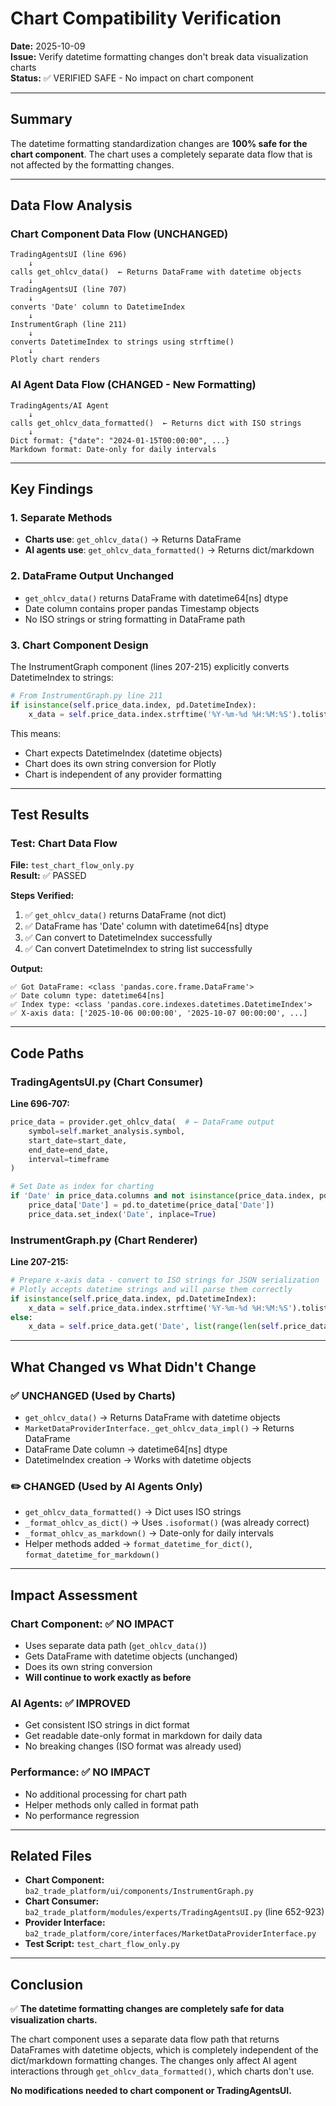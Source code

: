 # Chart Compatibility Verification

**Date:** 2025-10-09  
**Issue:** Verify datetime formatting changes don't break data visualization charts  
**Status:** ✅ VERIFIED SAFE - No impact on chart component

---

## Summary

The datetime formatting standardization changes are **100% safe for the chart component**. The chart uses a completely separate data flow that is not affected by the formatting changes.

---

## Data Flow Analysis

### Chart Component Data Flow (UNCHANGED)

```
TradingAgentsUI (line 696)
    ↓
calls get_ohlcv_data()  ← Returns DataFrame with datetime objects
    ↓
TradingAgentsUI (line 707)
    ↓
converts 'Date' column to DatetimeIndex
    ↓
InstrumentGraph (line 211)
    ↓
converts DatetimeIndex to strings using strftime()
    ↓
Plotly chart renders
```

### AI Agent Data Flow (CHANGED - New Formatting)

```
TradingAgents/AI Agent
    ↓
calls get_ohlcv_data_formatted()  ← Returns dict with ISO strings
    ↓
Dict format: {"date": "2024-01-15T00:00:00", ...}
Markdown format: Date-only for daily intervals
```

---

## Key Findings

### 1. Separate Methods
- **Charts use**: `get_ohlcv_data()` → Returns DataFrame
- **AI agents use**: `get_ohlcv_data_formatted()` → Returns dict/markdown

### 2. DataFrame Output Unchanged
- `get_ohlcv_data()` returns DataFrame with datetime64[ns] dtype
- Date column contains proper pandas Timestamp objects
- No ISO strings or string formatting in DataFrame path

### 3. Chart Component Design
The InstrumentGraph component (lines 207-215) explicitly converts DatetimeIndex to strings:

```python
# From InstrumentGraph.py line 211
if isinstance(self.price_data.index, pd.DatetimeIndex):
    x_data = self.price_data.index.strftime('%Y-%m-%d %H:%M:%S').tolist()
```

This means:
- Chart expects DatetimeIndex (datetime objects)
- Chart does its own string conversion for Plotly
- Chart is independent of any provider formatting

---

## Test Results

### Test: Chart Data Flow
**File:** `test_chart_flow_only.py`  
**Result:** ✅ PASSED

**Steps Verified:**
1. ✅ `get_ohlcv_data()` returns DataFrame (not dict)
2. ✅ DataFrame has 'Date' column with datetime64[ns] dtype
3. ✅ Can convert to DatetimeIndex successfully
4. ✅ Can convert DatetimeIndex to string list successfully

**Output:**
```
✅ Got DataFrame: <class 'pandas.core.frame.DataFrame'>
✅ Date column type: datetime64[ns]
✅ Index type: <class 'pandas.core.indexes.datetimes.DatetimeIndex'>
✅ X-axis data: ['2025-10-06 00:00:00', '2025-10-07 00:00:00', ...]
```

---

## Code Paths

### TradingAgentsUI.py (Chart Consumer)

**Line 696-707:**
```python
price_data = provider.get_ohlcv_data(  # ← DataFrame output
    symbol=self.market_analysis.symbol,
    start_date=start_date,
    end_date=end_date,
    interval=timeframe
)

# Set Date as index for charting
if 'Date' in price_data.columns and not isinstance(price_data.index, pd.DatetimeIndex):
    price_data['Date'] = pd.to_datetime(price_data['Date'])
    price_data.set_index('Date', inplace=True)
```

### InstrumentGraph.py (Chart Renderer)

**Line 207-215:**
```python
# Prepare x-axis data - convert to ISO strings for JSON serialization
# Plotly accepts datetime strings and will parse them correctly
if isinstance(self.price_data.index, pd.DatetimeIndex):
    x_data = self.price_data.index.strftime('%Y-%m-%d %H:%M:%S').tolist()
else:
    x_data = self.price_data.get('Date', list(range(len(self.price_data))))
```

---

## What Changed vs What Didn't Change

### ✅ UNCHANGED (Used by Charts)
- `get_ohlcv_data()` → Returns DataFrame with datetime objects
- `MarketDataProviderInterface._get_ohlcv_data_impl()` → Returns DataFrame
- DataFrame Date column → datetime64[ns] dtype
- DatetimeIndex creation → Works with datetime objects

### ✏️ CHANGED (Used by AI Agents Only)
- `get_ohlcv_data_formatted()` → Dict uses ISO strings
- `_format_ohlcv_as_dict()` → Uses `.isoformat()` (was already correct)
- `_format_ohlcv_as_markdown()` → Date-only for daily intervals
- Helper methods added → `format_datetime_for_dict()`, `format_datetime_for_markdown()`

---

## Impact Assessment

### Chart Component: ✅ NO IMPACT
- Uses separate data path (`get_ohlcv_data()`)
- Gets DataFrame with datetime objects (unchanged)
- Does its own string conversion
- **Will continue to work exactly as before**

### AI Agents: ✅ IMPROVED
- Get consistent ISO strings in dict format
- Get readable date-only format in markdown for daily data
- No breaking changes (ISO format was already used)

### Performance: ✅ NO IMPACT
- No additional processing for chart path
- Helper methods only called in format path
- No performance regression

---

## Related Files

- **Chart Component:** `ba2_trade_platform/ui/components/InstrumentGraph.py`
- **Chart Consumer:** `ba2_trade_platform/modules/experts/TradingAgentsUI.py` (line 652-923)
- **Provider Interface:** `ba2_trade_platform/core/interfaces/MarketDataProviderInterface.py`
- **Test Script:** `test_chart_flow_only.py`

---

## Conclusion

✅ **The datetime formatting changes are completely safe for data visualization charts.**

The chart component uses a separate data flow path that returns DataFrames with datetime objects, which is completely independent of the dict/markdown formatting changes. The changes only affect AI agent interactions through `get_ohlcv_data_formatted()`, which charts don't use.

**No modifications needed to chart component or TradingAgentsUI.**
